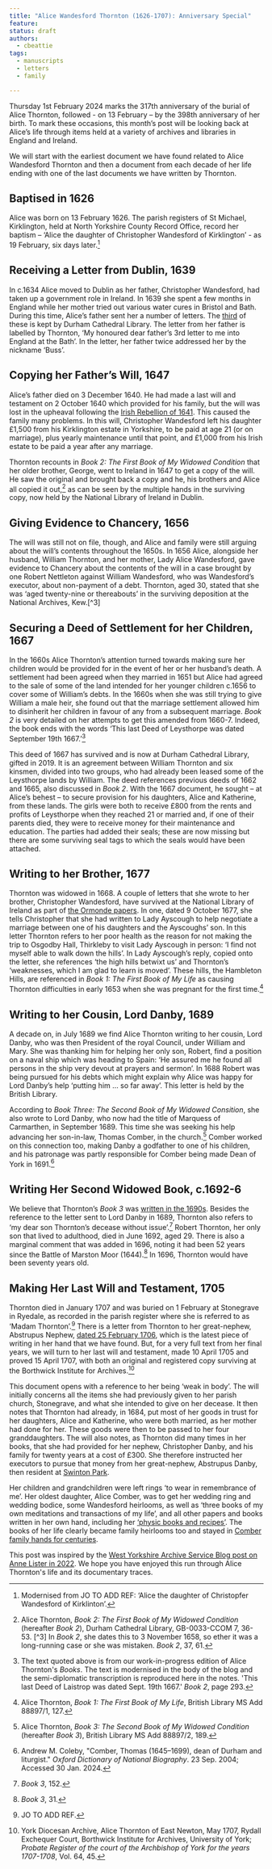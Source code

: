```yaml
---
title: "Alice Wandesford Thornton (1626-1707): Anniversary Special"
feature: 
status: draft
authors:
  - cbeattie
tags:
  - manuscripts
  - letters
  - family

---
```


Thursday 1st February 2024 marks the 317th anniversary of the burial of Alice Thornton, followed - on 13 February – by the 398th anniversary of her birth. To mark these occasions, this month’s post will be looking back at Alice’s life through items held at a variety of archives and libraries in England and Ireland. 

We will start with the earliest document we have found related to Alice Wandesford Thornton and then a document from each decade of her life ending with one of the last documents we have written by Thornton.

## Baptised in 1626

Alice was born on 13 February 1626. The parish registers of St Michael, Kirklington, held at North Yorkshire County Record Office, record her baptism – ‘Alice the daughter of Christopher Wandesford of Kirklington’ - as 19 February, six days later.[^1] 

## Receiving a Letter from Dublin, 1639 

In c.1634 Alice moved to Dublin as her father, Christopher Wandesford, had taken up a government role in Ireland. In 1639 she spent a few months in England while her mother tried out various water cures in Bristol and Bath. During this time, Alice’s father sent her a number of letters. The [third](https://thornton.kdl.kcl.ac.uk/posts/blog/2023-09-01-Thornton-Letters/#fn3) of these is kept by Durham Cathedral Library. The letter from her father is labelled by Thornton, ‘My honoured dear father’s 3rd letter to me into England at the Bath’. In the letter, her father twice addressed her by the nickname ‘Buss’.


## Copying her Father’s Will, 1647

Alice’s father died on 3 December 1640. He had made a last will and testament on 2 October 1640 which provided for his family, but the will was lost in the upheaval following the [Irish Rebellion of 1641](https://thornton-stg.kdl.kcl.ac.uk/posts/blog/2023-10-23-mcareavey-rebellion-1641/). This caused the family many problems. In this will, Christopher Wandesford left his daughter £1,500 from his Kirklington estate in Yorkshire, to be paid at age 21 (or on marriage), plus yearly maintenance until that point, and £1,000 from his Irish estate to be paid a year after any marriage. 

Thornton recounts in *Book 2: The First Book of My Widowed Condition* that her older brother, George, went to Ireland in 1647 to get a copy of the will. He saw the original and brought back a copy and he, his brothers and Alice all copied it out,[^2] as can be seen by the multiple hands in the surviving copy, now held by the National Library of Ireland in Dublin.


## Giving Evidence to Chancery, 1656

The will was still not on file, though, and Alice and family were still arguing about the will’s contents throughout the 1650s. In 1656 Alice, alongside her husband, William Thornton, and her mother, Lady Alice Wandesford, gave evidence to Chancery about the contents of the will in a case brought by one Robert Nettleton against William Wandesford, who was Wandesford’s executor, about non-payment of a debt. Thornton, aged 30, stated that she was ‘aged twenty-nine or thereabouts’ in the surviving deposition at the National Archives, Kew.[^3]


## Securing a Deed of Settlement for her Children, 1667 

In the 1660s Alice Thornton’s attention turned towards making sure her children would be provided for in the event of her or her husband’s death. A settlement had been agreed when they married in 1651 but Alice had agreed to the sale of some of the land intended for her younger children c.1656 to cover some of William’s debts. In the 1660s when she was still trying to give William a male heir, she found out that the marriage settlement allowed him to disinherit her children in favour of any from a subsequent marriage. *Book 2* is very detailed on her attempts to get this amended from 1660-7. Indeed, the book ends with the words ‘This last Deed of Leysthorpe was dated September 19th 1667.’[^4]

This deed of 1667 has survived and is now at Durham Cathedral Library, gifted in 2019. It is an agreement between William Thornton and six kinsmen, divided into two groups, who had already been leased some of the Leysthorpe lands by William. The deed references previous deeds of 1662 and 1665, also discussed in *Book 2*. With the 1667 document, he sought – at Alice’s behest – to secure provision for his daughters, Alice and Katherine, from these lands. The girls were both to receive £800 from the rents and profits of Leysthorpe when they reached 21 or married and, if one of their parents died, they were to receive money for their maintenance and education. The parties had added their seals; these are now missing but there are some surviving seal tags to which the seals would have been attached.

## Writing to her Brother, 1677 

Thornton was widowed in 1668. A couple of letters that she wrote to her brother, Christopher Wandesford, have survived at the National Library of Ireland as part of [the Ormonde papers](https://thornton.kdl.kcl.ac.uk/posts/blog/2023-09-01-Thornton-Letters/#fn8). In one, dated 9 October 1677, she tells Christopher that she had written to Lady Ayscough to help negotiate a marriage between one of his daughters and the Ayscoughs’ son. In this letter Thornton refers to her poor health as the reason for not making the trip to Osgodby Hall, Thirkleby to visit Lady Ayscough in person: ‘I find not myself able to walk down the hills’. In Lady Ayscough’s reply, copied onto the letter, she references ‘the high hills betwixt us’ and Thornton’s ‘weaknesses, which I am glad to learn is moved’. These hills, the Hambleton Hills, are referenced in *Book 1: The First Book of My Life* as causing Thornton difficulties in early 1653 when she was pregnant for the first time.[^5]  


## Writing to her Cousin, Lord Danby, 1689 

A decade on, in July 1689 we find Alice Thornton writing to her cousin, Lord Danby, who was then President of the royal Council, under William and Mary. She was thanking him for helping her only son, Robert, find a position on a naval ship which was heading to Spain: ‘He assured me he found all persons in the ship very devout at prayers and sermon’. In 1688 Robert was being pursued for his debts which might explain why Alice was happy for Lord Danby’s help ‘putting him … so far away’. This letter is held by the British Library.

According to *Book Three: The Second Book of My Widowed Consition*, she also wrote to Lord Danby, who now had the title of Marquess of Carmarthen, in September 1689. This time she was seeking his help advancing her son-in-law, Thomas Comber, in the church.[^6] Comber worked on this connection too, making Danby a godfather to one of his children, and his patronage was partly responsible for Comber being made Dean of York in 1691.[^7]



## Writing Her Second Widowed Book, c.1692-6 

We believe that Thornton’s *Book 3* was [written in the 1690s](https://blogs.bl.uk/untoldlives/2023/05/bringing-up-a-chicken-to-peck-out-their-eye-a-nieces-betrayal.html). Besides the reference to the letter sent to Lord Danby in 1689, Thornton also refers to ‘my dear son Thornton’s decease without issue’.[^8] Robert Thornton, her only son that lived to adulthood, died in June 1692, aged 29. There is also a marginal comment that was added in 1696, noting it had been 52 years since the Battle of Marston Moor (1644).[^9] In 1696, Thornton would have been seventy years old. 

## Making Her Last Will and Testament, 1705 

 Thornton died in January 1707 and was buried on 1 February at Stonegrave in Ryedale, as recorded in the parish register where she is referred to as ‘Madam Thornton’.[^10] There is a letter from Thornton to her great-nephew, Abstrupus Nephew, [dated 25 February 1706](https://thornton.kdl.kcl.ac.uk/posts/blog/2023-09-01-Thornton-Letters/#fn6), which is the latest piece of writing in her hand that we have found. But, for a very full text from her final years, we will turn to her last will and testament, made 10 April 1705 and proved 15 April 1707, with both an original and registered copy surviving at the Borthwick Institute for Archives.[^11]

This document opens with a reference to her being ‘weak in body’. The will initially concerns all the items she had previously given to her parish church, Stonegrave, and what she intended to give on her decease. It then notes that Thornton had already, in 1684, put most of her goods in trust for her daughters, Alice and Katherine, who were both married, as her mother had done for her. These goods were then to be passed to her four granddaughters. The will also notes, as Thornton did many times in her books, that she had provided for her nephew, Christopher Danby, and his family for twenty years at a cost of £300. She therefore instructed her executors to pursue that money from her great-nephew, Abstrupus Danby, then resident at [Swinton Park](https://www.swintonestate.com/estate/history/). 

Her children and grandchildren were left rings ‘to wear in remembrance of me’. Her oldest daughter, Alice Comber, was to get her wedding ring and wedding bodice, some Wandesford heirlooms, as well as ‘three books of my own meditations and transactions of my life’, and all other papers and books written in her own hand, including her [‘physic books and recipes’](https://thornton.kdl.kcl.ac.uk/posts/blog/2023-11-16-alice-thornton-herbal-medicine/). The books of her life clearly became family heirlooms too and stayed in [Comber family hands for centuries](https://thornton.kdl.kcl.ac.uk/posts/blog/2022-06-23-two-missing-thornton-manuscripts/). 


This post was inspired by the [West Yorkshire Archive Service Blog post on Anne Lister in 2022](https://wyascatablogue.wordpress.com/2022/09/22/anne-lister-commemorating-the-182nd-anniversary-of-her-death/). We hope you have enjoyed this run through Alice Thornton's life and its documentary traces. 


[^1]: Modernised from JO TO ADD REF: ‘Alice the daughter of Christopfer Wandesford of Kirklinton’.
[^2]: Alice Thornton, _Book 2: The First Book of My Widowed Condition_ (hereafter _Book 2_), Durham Cathedral Library, GB-0033-CCOM 7, 36-53.
[^3] In *Book 2*, she dates this to 3 November 1658, so ether it was a long-running case or she was mistaken. *Book 2*, 37, 61. 
[^4]: The text quoted above is from our work-in-progress edition of Alice Thornton's *Books*. The text is modernised in the body of the blog and the semi-diplomatic transcription is reproduced here in the notes. 'This last Deed of Laistrop was dated Sept. 19th 1667.' *Book 2*, page 293. 
[^5]: Alice Thornton, *Book 1: The First Book of My Life*, British Library MS Add 88897/1, 127. 
[^6]: Alice Thornton, _Book 3: The Second Book of My Widowed Condition_ (hereafter *Book 3*), British Library MS Add 88897/2, 189.
[^7]: Andrew M. Coleby, "Comber, Thomas (1645–1699), dean of Durham and liturgist." *Oxford Dictionary of National Biography*. 23 Sep. 2004; Accessed 30 Jan. 2024. 
[^8]: *Book 3*, 152.
[^9]: *Book 3*, 31.
[^10]: JO TO ADD REF.
[^11]: York Diocesan Archive, Alice Thornton of East Newton, May 1707, Rydall Exchequer Court, Borthwick Institute for Archives, University of York; *Probate Register of the court of the Archbishop of York for the years 1707-1708*, Vol. 64, 45. 